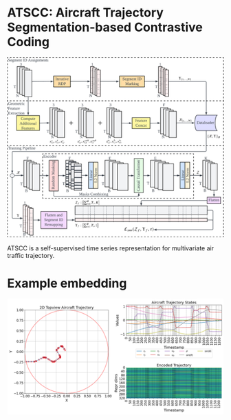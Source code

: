 # ATSCC: Aircraft Trajectory Segmentation-based Contrastive Coding

![Screenshot](atscc.png)

ATSCC is a self-supervised time series representation for multivariate air traffic trajectory.

# Example embedding

![Screenshot](embedding.png)
